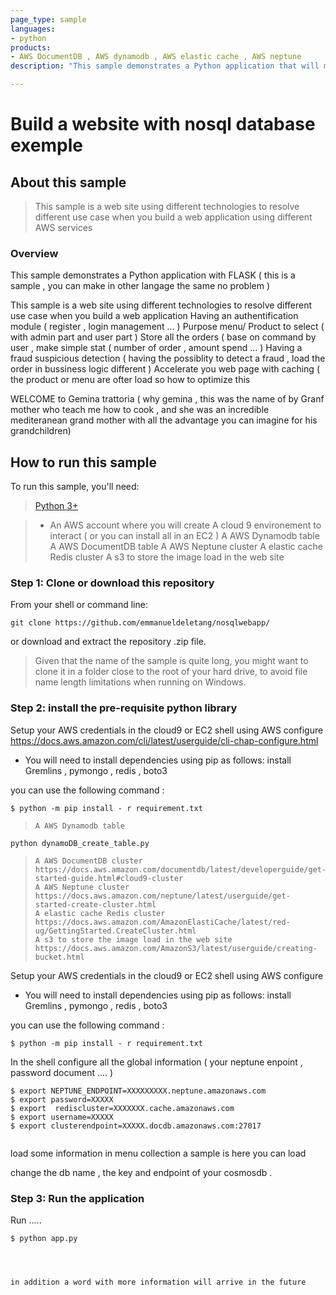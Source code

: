 ```yaml
---
page_type: sample
languages:
- python
products:
- AWS DocumentDB , AWS dynamodb , AWS elastic cache , AWS neptune 
description: "This sample demonstrates a Python application that will manage restaurant application using different nosql technologies  "

---
```

# Build a website with nosql database exemple 

## About this sample

> This sample is a web site using different technologies to resolve different use case when you build a web application using different AWS services 
    
### Overview

This sample demonstrates a Python application with FLASK ( this is a sample , you can make in other langage the same no problem ) 

This sample is a web site using different technologies to resolve different use case when you build a web application 
    Having an authentification module ( register , login management ... ) 
    Purpose menu/ Product to select ( with admin part and user part ) 
    Store all the orders ( base on command by user , make simple stat ( number of order , amount spend ... ) 
    Having a fraud suspicious detection ( having the possiblity to detect a fraud , load the order  in bussiness logic different ) 
    Accelerate you web page with caching ( the product or menu are ofter load so how to optimize this 

WELCOME to Gemina trattoria  ( why gemina , this was the name of by Granf mother who teach me how to cook , and she was an incredible mediteranean grand mother with all the advantage you can imagine for his grandchildren) 


## How to run this sample

To run this sample, you'll need:

> [Python 3+](https://www.python.org/downloads/release/python-364/)

> - An AWS account where you will create 
>     A cloud 9 environement to interact ( or you can install all in an EC2 ) 
>     A AWS Dynamodb table 
>     A AWS DocumentDB table 
>     A AWS Neptune cluster 
>     A elastic cache Redis cluster 
>     A s3 to store the image load in the web site 
> 

### Step 1:  Clone or download this repository

From your shell or command line:

```Shell
git clone https://github.com/emmanueldeletang/nosqlwebapp/
```

or download and extract the repository .zip file.

> Given that the name of the sample is quite long, you might want to clone it in a folder close to the root of your hard drive, to avoid file name length limitations when running on Windows.

### Step 2:  install the pre-requisite python library 


Setup your AWS credentials in the cloud9 or EC2 shell using 
  AWS configure  https://docs.aws.amazon.com/cli/latest/userguide/cli-chap-configure.html

- You will need to install dependencies using pip as follows:
install 
  Gremlins , pymongo , redis , boto3  
  
 you can use the following command : 
```Shell
$ python -m pip install - r requirement.txt 

```
>     A AWS Dynamodb table  
```Shell
python dynamoDB_create_table.py 
```
>     A AWS DocumentDB cluster https://docs.aws.amazon.com/documentdb/latest/developerguide/get-started-guide.html#cloud9-cluster
>     A AWS Neptune cluster https://docs.aws.amazon.com/neptune/latest/userguide/get-started-create-cluster.html
>     A elastic cache Redis cluster https://docs.aws.amazon.com/AmazonElastiCache/latest/red-ug/GettingStarted.CreateCluster.html
>     A s3 to store the image load in the web site  https://docs.aws.amazon.com/AmazonS3/latest/userguide/creating-bucket.html

Setup your AWS credentials in the cloud9 or EC2 shell using 
  AWS configure 

- You will need to install dependencies using pip as follows:
install 
  Gremlins , pymongo , redis , boto3  
  
 you can use the following command : 
```Shell
$ python -m pip install - r requirement.txt 

```

In the shell configure all the global information ( your neptune enpoint , password document .... ) 
```Shell
$ export NEPTUNE_ENDPOINT=XXXXXXXXX.neptune.amazonaws.com
$ export password=XXXXX
$ export  rediscluster=XXXXXXX.cache.amazonaws.com
$ export username=XXXXX
$ export clusterendpoint=XXXXX.docdb.amazonaws.com:27017


```

load some information in menu collection a sample is here you can load 



change the db name , the key and endpoint of your cosmosdb . 
### Step 3:  Run the application  

Run ..... 

```Shell
$ python app.py 




in addition a word with more information will arrive in the future 


